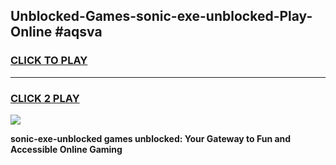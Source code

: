 
## Unblocked-Games-sonic-exe-unblocked-Play-Online #aqsva
<h3>
<a href="https://news.freeplayer.one?title=sonic-exe-unblocked&ref=3">CLICK TO PLAY</a></h3>
<hr>

<h3>
<a href="https://news.freeplayer.one?title=sonic-exe-unblocked&ref=3">CLICK 2 PLAY</a>
  
</h3>

<a href="https://news.freeplayer.one?title=sonic-exe-unblocked&ref=3"><img src="https://clearcache.store/games.png"></a>


**sonic-exe-unblocked games unblocked: Your Gateway to Fun and Accessible Online Gaming**
